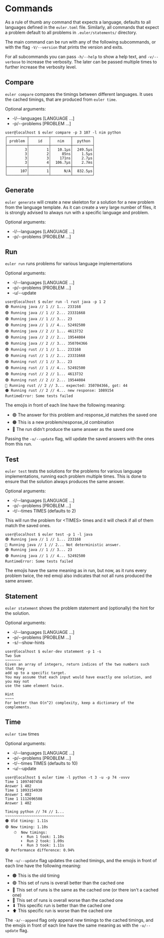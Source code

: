 # Commands

As a rule of thumb any command that expects a language, defaults to all
languages defined in the `euler.toml` file. Similarly, all commands that
expect a problem default to all problems in `.euler/statements/` directory.

The main command can be run with any of the following subcommands, or with the
flag `-V/--version` that prints the version and exits.

For all subcommands you can pass `-h/--help` to show a help text, and `-v/--verbose`
to increase the verbosity. The later can be passed multiple times to further increase
the verbosity level.

## Compare

`euler compare` compares the timings between different languages. It uses the cached
timings, that are produced from `euler time`.

Optional arguments:

-   -l/--languages [LANGUAGE ...]
-   -p/--problems [PROBLEM ...]

```console title="compare"
user@localhost $ euler compare -p 3 107 -l nim python
┌─────────┬─────────┬─────────┬─────────┐
│ problem │    id   │   nim   │  python │
├─────────┼─────────┼─────────┼─────────┤
│        3│        1│   10.1µs│  249.5µs│
│        3│        2│     85ns│    1.5µs│
│        3│        3│    171ns│    2.7µs│
│        3│        4│  106.7µs│    2.7ms│
├─────────┼─────────┼─────────┼─────────┤
│      107│        1│      N/A│  832.5µs│
└─────────┴─────────┴─────────┴─────────┘
```

## Generate

`euler generate` will create a new skeleton for a solution for a new problem
from the language template. As it can create a very large number of files, it
is strongly advised to always run with a specific language and problem.

Optional arguments:

-   -l/--languages [LANGUAGE ...]
-   -p/--problems [PROBLEM ...]

## Run

`euler run` runs problems for various language implementations

Optional arguments:

-   -l/--languages [LANGUAGE ...]
-   -p/--problems [PROBLEM ...]
-   -u/--update

```console title="run"
user@localhost $ euler run -l rust java -p 1 2
🟢 Running java // 1 // 1... 233168
🟢 Running java // 1 // 2... 23331668
🟢 Running java // 1 // 3... 23
🟢 Running java // 1 // 4... 52492500
🟢 Running java // 2 // 1... 4613732
🟢 Running java // 2 // 2... 19544084
🟢 Running java // 2 // 3... 350704366
🟢 Running rust // 1 // 1... 233168
🟢 Running rust // 1 // 2... 23331668
🟢 Running rust // 1 // 3... 23
🟢 Running rust // 1 // 4... 52492500
🟢 Running rust // 2 // 1... 4613732
🟢 Running rust // 2 // 2... 19544084
🔴 Running rust // 2 // 3... expected: 350704366, got: 44
🟠 Running rust // 2 // 4... new response: 1089154
RuntimeError: Some tests failed
```

The emojis in front of each line have the following meaning:

-   🟢 The answer for this problem and response_id matches the saved one
-   🟠 This is a new problem/response_id combination
-   🔴 The run didn't produce the same answer as the saved one

Passing the `-u/--update` flag, will update the saved answers with the ones
from this run.

## Test

`euler test` tests the solutions for the problems for various language implementations,
running each problem multiple times. This is done to ensure that the solution always
produces the same answer.

Optional arguments:

-   -l/--languages [LANGUAGE ...]
-   -p/--problems [PROBLEM ...]
-   -t/--times TIMES (defaults to 2)

This will run the problem for \<TIMES\> times and it will check if all of them match
the saved ones.

```console title="test"
user@localhost $ euler test -p 1 -l java
🟢 Running java // 1 // 1... 233168
🔴 Running java // 1 // 2... Not deterministic answer.
🟢 Running java // 1 // 3... 23
🟢 Running java // 1 // 4... 52492500
RuntimeError: Some tests failed
```

The emojis have the same meaning as in run, but now, as it runs every problem twice,
the red emoji also indicates that not all runs produced the same answer.

## Statement

`euler statement` shows the problem statement and (optionally) the hint for the solution.

Optional arguments:

-   -l/--languages [LANGUAGE ...]
-   -p/--problems [PROBLEM ...]
-   -s/--show-hints

```console title="statement"
user@localhost $ euler-dev statement -p 1 -s
Two Sum
~~~~~~~
Given an array of integers, return indices of the two numbers such that they
add up to a specific target.
You may assume that each input would have exactly one solution, and you may not
use the same element twice.

Hint
~~~~
For better than O(n^2) complexity, keep a dictionary of the complements.
```

## Time

`euler time` times

Optional arguments:

-   -l/--languages [LANGUAGE ...]
-   -p/--problems [PROBLEM ...]
-   -t/--times TIMES (defaults to 10)
-   -u/--update

```console title="time"
user@localhost $ euler time -l python -t 3 -u -p 74 -vvvv
Time 1 1097407458
Answer 1 402
Time 1 1093154930
Answer 1 402
Time 1 1112696508
Answer 1 402

Timing python // 74 // 1...
~~~~~~~~~~~~~~~~~~~~~~~~~~~
🟤 Old timing: 1.11s
🟢 New timing: 1.10s
    ⏱  New timings:
       ⬇  Run 1 took: 1.10s
       ⬇  Run 2 took: 1.09s
       ⬆  Run 3 took: 1.11s
🟢 Performance difference: 0.94%
```

The `-u/--update` flag updates the cached timings, and the emojis in front of each line
have the following meaning:

-   🟤 This is the old timing
-   🟢 This set of runs is overall better than the cached one
-   🔵 This set of runs is the same as the cached one (or there isn't a cached one)
-   🔴 This set of runs is overall worse than the cached one
-   ⬇ This specific run is better than the cached one
-   ⬆ This specific run is worse than the cached one

The `-a/--append` flag only append new timings to the cached timings, and the emojis in front of each line
have the same meaning as with the `-u/--update` flag.
